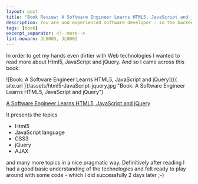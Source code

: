 ```yaml
---
layout: post
title: "Book Review: A Software Engineer Learns HTML5, JavaScript and jQuery"
description: You are and experienced software developer - in the backend area? Now you want to get things done in the frontend? Here is where you should start.
tags: [book]
excerpt_separator: <!--more-->
lint-nowarn: JL0003, JL0002
---
```


In order to get my hands even dirtier with Web technologies I wanted to read more about Html5, JavaScript and
jQuery. And so I came across this book:

![Book: A Software Engineer Learns HTML5, JavaScript and jQuery]({{ site.url }}/assets/html5-JavaScript-jquery.jpg "Book: A Software Engineer Learns HTML5, JavaScript and jQuery")

[A Software Engineer Learns HTML5, JavaScript and jQuery](https://www.amazon.com/Software-Engineer-Learns-JavaScript-jQuery/dp/1493692615/ref=sr_1_4?ie=UTF8&qid=1493896240&sr=8-4&keywords=jquery)

<!--more-->

It presents the topics

- Html5
- JavaScript language
- CSS3
- jQuery
- AJAX
 
and many more topics in a nice pragmatic way. Definitively after reading I had a good basic understanding of 
the technologies and felt ready to play around with some code - which I did successfully 2 days later ;-)